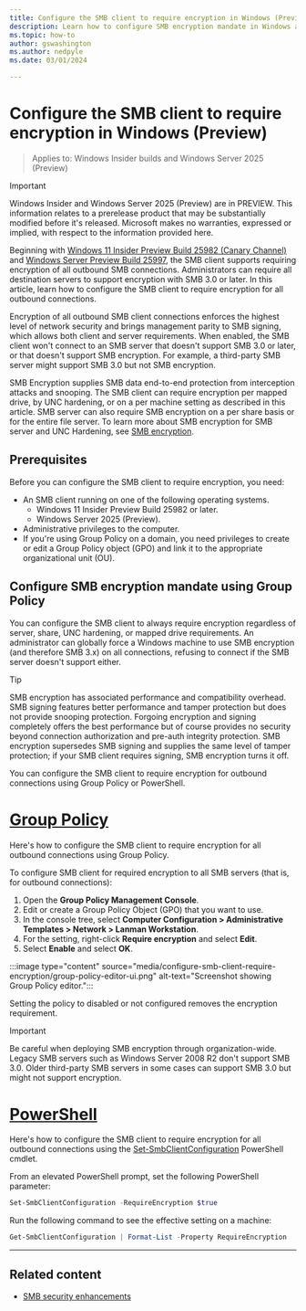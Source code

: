 ```yaml
---
title: Configure the SMB client to require encryption in Windows (Preview)
description: Learn how to configure SMB encryption mandate in Windows and Windows Server using Group Policy and PowerShell.
ms.topic: how-to
author: gswashington
ms.author: nedpyle
ms.date: 03/01/2024

---
```


# Configure the SMB client to require encryption in Windows (Preview)

>Applies to: Windows Insider builds and Windows Server 2025 (Preview)

> [!IMPORTANT]
> Windows Insider and Windows Server 2025 (Preview) are in PREVIEW. This information relates to a prerelease product that may be substantially modified before it's released. Microsoft makes no warranties, expressed or implied, with respect to the information provided here.

Beginning with [Windows 11 Insider Preview Build 25982 (Canary Channel)](https://blogs.windows.com/windows-insider/2023/10/25/announcing-windows-11-insider-preview-build-25982-canary-channel/) and [Windows Server Preview Build 25997](https://techcommunity.microsoft.com/t5/windows-server-insiders/announcing-windows-server-preview-build-25997/m-p/3983949), the SMB client supports requiring encryption of all outbound SMB connections. Administrators can require all destination servers to support encryption with SMB 3.0 or later. In this article, learn how to configure the SMB client to require encryption for all outbound connections.

Encryption of all outbound SMB client connections enforces the highest level of network security and brings management parity to SMB signing, which allows both client and server requirements. When enabled, the SMB client won't connect to an SMB server that doesn't support SMB 3.0 or later, or that doesn't support SMB encryption. For example, a third-party SMB server might support SMB 3.0 but not SMB encryption.

SMB Encryption supplies SMB data end-to-end protection from interception attacks and snooping. The SMB client can require encryption per mapped drive, by UNC hardening, or on a per machine setting as described in this article. SMB server can also require SMB encryption on a per share basis or for the entire file server. To learn more about SMB encryption for SMB server and UNC Hardening, see [SMB encryption](smb-security.md#smb-encryption).

## Prerequisites

Before you can configure the SMB client to require encryption, you need:

- An SMB client running on one of the following operating systems.
  - Windows 11 Insider Preview Build 25982 or later.
  - Windows Server 2025 (Preview).
- Administrative privileges to the computer.
- If you're using Group Policy on a domain, you need privileges to create or edit a Group Policy object (GPO) and link it to the appropriate organizational unit (OU).

## Configure SMB encryption mandate using Group Policy

You can configure the SMB client to always require encryption regardless of server, share, UNC hardening, or mapped drive requirements. An administrator can globally force a Windows machine to use SMB encryption (and therefore SMB 3.x) on all connections, refusing to connect if the SMB server doesn't support either.

> [!TIP]
> SMB encryption has associated performance and compatibility overhead. SMB signing features better performance and tamper protection but does not provide snooping protection. Forgoing encryption and signing completely offers the best performance but of course provides no security beyond connection authorization and pre-auth integrity protection. SMB encryption supersedes SMB signing and supplies the same level of tamper protection; if your SMB client requires signing, SMB encryption turns it off.

You can configure the SMB client to require encryption for outbound connections using Group Policy or PowerShell.

# [Group Policy](#tab/group-policy)

Here's how to configure the SMB client to require encryption for all outbound connections using Group Policy.

To configure SMB client for required encryption to all SMB servers (that is, for outbound connections):

1. Open the **Group Policy Management Console**.
1. Edit or create a Group Policy Object (GPO) that you want to use.
1. In the console tree, select **Computer Configuration > Administrative Templates > Network > Lanman Workstation**.
1. For the setting, right-click **Require encryption** and select **Edit**.
1. Select **Enable** and select **OK**.

:::image type="content" source="media/configure-smb-client-require-encryption/group-policy-editor-ui.png" alt-text="Screenshot showing Group Policy editor.":::

Setting the policy to disabled or not configured removes the encryption requirement.

>[!IMPORTANT]
>Be careful when deploying SMB encryption through organization-wide. Legacy SMB servers such as Windows Server 2008 R2 don't support SMB 3.0. Older third-party SMB servers in some cases can support SMB 3.0 but might not support encryption.

# [PowerShell](#tab/powershell)

Here's how to configure the SMB client to require encryption for all outbound connections using the [Set-SmbClientConfiguration](/powershell/module/smbshare/set-smbclientconfiguration)  PowerShell cmdlet.

From an elevated PowerShell prompt, set the following PowerShell parameter:

```powershell
Set-SmbClientConfiguration -RequireEncryption $true
```

Run the following command to see the effective setting on a machine:

```powershell
Get-SmbClientConfiguration | Format-List -Property RequireEncryption
```

---

## Related content

- [SMB security enhancements](smb-security.md)